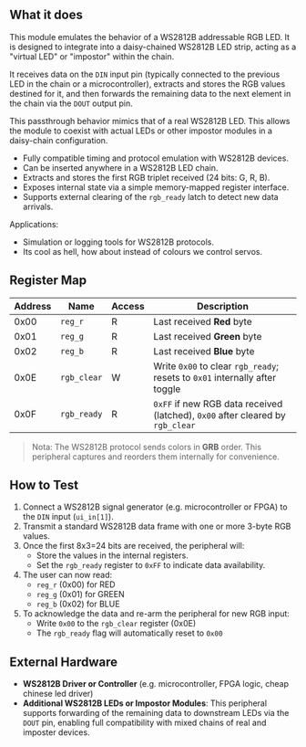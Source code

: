<!---
This file is used to generate your project datasheet. Please fill in the information below and delete any unused
sections.

You can also include images in this folder and reference them in the markdown. Each image must be less than
512 kb in size, and the combined size of all images must be less than 1 MB.
-->

## What it does

This module emulates the behavior of a WS2812B addressable RGB LED. It is designed to integrate  into a daisy-chained WS2812B LED strip, acting as a "virtual LED" or "impostor" within the chain.

It receives data on the `DIN` input pin (typically connected to the previous LED in the chain or a microcontroller), extracts and stores the RGB values destined for it, and then forwards the remaining data to the next element in the chain via the `DOUT` output pin. 

This passthrough behavior mimics that of a real WS2812B LED. This allows the module to coexist with actual LEDs or other impostor modules in a daisy-chain configuration.

- Fully compatible timing and protocol emulation with WS2812B devices.
- Can be inserted anywhere in a WS2812B LED chain.
- Extracts and stores the first RGB triplet received (24 bits: G, R, B).
- Exposes internal state via a simple memory-mapped register interface.
- Supports external clearing of the `rgb_ready` latch to detect new data arrivals.    

Applications:
- Simulation or logging tools for WS2812B protocols.
- Its cool as hell, how about instead of colours we control servos.

## Register Map

| Address | Name        | Access | Description                                                                 |
|---------|-------------|--------|-----------------------------------------------------------------------------|
| 0x00    | `reg_r`     | R      | Last received **Red** byte                                                  |
| 0x01    | `reg_g`     | R      | Last received **Green** byte                                               |
| 0x02    | `reg_b`     | R      | Last received **Blue** byte                                                |
| 0x0E    | `rgb_clear` | W      | Write `0x00` to clear `rgb_ready`; resets to `0x01` internally after toggle |
| 0x0F    | `rgb_ready` | R      | `0xFF` if new RGB data received (latched), `0x00` after cleared by `rgb_clear` |

> Nota: The WS2812B protocol sends colors in **GRB** order. This peripheral captures and reorders them internally for convenience.

## How to Test

1. Connect a WS2812B signal generator (e.g. microcontroller or FPGA) to the `DIN` input (`ui_in[1]`).
2. Transmit a standard WS2812B data frame with one or more 3-byte RGB values.
3. Once the first 8x3=24 bits are received, the peripheral will:
   - Store the values in the internal registers.
   - Set the `rgb_ready` register to `0xFF` to indicate data availability.
4. The user can now read:
   - `reg_r` (0x00) for RED
   - `reg_g` (0x01) for GREEN
   - `reg_b` (0x02) for BLUE
5. To acknowledge the data and re-arm the peripheral for new RGB input:
   - Write `0x00` to the `rgb_clear` register (0x0E)
   - The `rgb_ready` flag will automatically reset to `0x00`

## External Hardware

- **WS2812B Driver or Controller** (e.g. microcontroller, FPGA logic, cheap chinese led driver)
- **Additional WS2812B LEDs or Impostor Modules**:
  This peripheral supports forwarding of the remaining data to downstream LEDs via the `DOUT` pin, enabling full compatibility with mixed chains of real and imposter devices.



